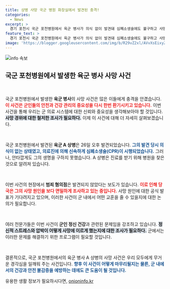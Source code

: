 ```yaml
---
title: 상병 사망 국군 병원 화장실에서 발견된 충격!
categories:
  - News
excerpt: >
  경기 포천시 국군 포천병원에서 육군 병사가 의식 없이 발견돼 심폐소생술에도 불구하고 사망했습니다. 사건의 경위가 궁금하다면 클릭하세요!
feature_text: >
  경기 포천시 국군 포천병원에서 육군 병사가 의식 없이 발견돼 심폐소생술에도 불구하고 사망했습니다. 사건의 경위가 궁금하다면 클릭하세요!
image: 'https://blogger.googleusercontent.com/img/b/R29vZ2xl/AVvXsEixyZcFfHzMRdzZMjFBmAUKJYCLCGyLL1o632UiGVXcaFdKo_bkvkuCioo0uUKlGfBVcT3P84aROyZIXSBEx3Aw5nCQ3pTgDom1WDC4m8eifvWiAmWEEVb4x6G_l8C0QH225ldMjyaFvpxGEBGNO37VmDTDMHGhJPq73UglMfDca1-0aw/s1600/blogspot.png'
---
```


<p><img src="https://blogger.googleusercontent.com/img/b/R29vZ2xl/AVvXsEixyZcFfHzMRdzZMjFBmAUKJYCLCGyLL1o632UiGVXcaFdKo_bkvkuCioo0uUKlGfBVcT3P84aROyZIXSBEx3Aw5nCQ3pTgDom1WDC4m8eifvWiAmWEEVb4x6G_l8C0QH225ldMjyaFvpxGEBGNO37VmDTDMHGhJPq73UglMfDca1-0aw/s1600/blogspot.png" alt="info 속보" /></p>

<h2 data-ke-size="size26">국군 포천병원에서 발생한 육군 병사 사망 사건</h2>

<p data-ke-size="size16">&nbsp;</p>

<p>국군 포천병원에서 발생한 <b>육군 병사</b>의 사망 사건은 많은 이들에게 충격을 안겼습니다. <b><span style="color: #ee2323;">이 사건은 군인들의 안전과 건강 관리의 중요성을 다시 한번 환기시키고 있습니다.</span></b> 이번 사건을 통해 우리는 군 의료 시스템에 대한 신뢰와 중요성을 생각해보아야 할 것입니다. <b><span style="background-color: #21538527;">사망 경위에 대한 철저한 조사가 필요하다.</span></b> 이제 이 사건에 대해 더 자세히 살펴보겠습니다. </p>

<p data-ke-size="size16">&nbsp;</p>

<p>국군 포천병원에서 발견된 <b>육군 A 상병</b>은 26일 오후 발견되었습니다. <b><span style="color: #1a5490;">그의 발견 당시 의식이 없는 상태였고, 의료진에 의해 신속하게 심폐소생술(CPR)이 시행되었습니다.</span></b> 그러나, 안타깝게도 그의 생명을 구하지 못했습니다. A 상병은 진료를 받기 위해 병원을 찾은 것으로 알려져 있습니다. </p>

<p data-ke-size="size16">&nbsp;</p>

<p>이번 사건의 현장에서 <b>범죄 혐의점</b>은 발견되지 않았다는 보도가 있습니다. <b><span style="color: #ee2323;">이로 인해 당국은 그의 사망 원인을 보다 면밀하게 조사하고 있는 중입니다.</span></b> 사망 원인에 대한 공식 발표가 기다려지고 있으며, 이러한 사건이 군 내에서 어떤 교훈을 줄 수 있을지에 대한 논의가 필요합니다.</p>

<p data-ke-size="size16">&nbsp;</p>

<p>여러 전문가들은 이번 사건이 <b>군인 정신 건강</b>과 관련된 문제임을 강조하고 있습니다. <b><span style="background-color: #21538527;">정신적 스트레스와 압박이 어떻게 사망에 이르게 했는지에 대한 조사가 필요하다.</span></b> 군에서는 이러한 문제를 해결하기 위한 프로그램이 필요할 것입니다. </p>

<p data-ke-size="size16">&nbsp;</p>

<p>결론적으로, 국군 포천병원에서의 육군 병사 A 상병의 사망 사건은 우리 모두에게 무거운 경각심을 일깨워 주는 사건입니다. <b><span style="color: #1a5490;">향후 이 사건이 어떻게 마무리될지는 물론, 군 내에서의 건강과 안전 불감증을 예방하는 데에도 큰 도움이 될 것입니다.</span></b></p>
유용한 생활 정보가 필요하시다면, <a href="https://onioninfo.kr" rel="dofollow">onioninfo.kr</a>


